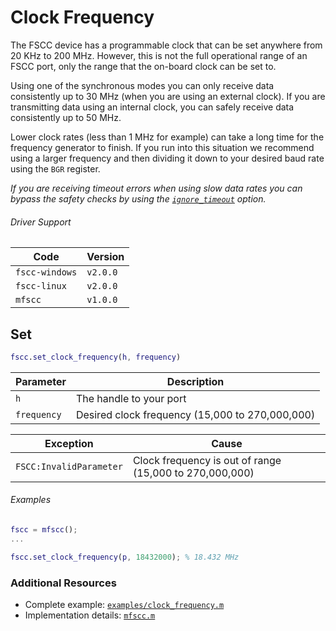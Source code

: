 # Clock Frequency

The FSCC device has a programmable clock that can be set anywhere from 20 KHz to 200 MHz. However, this is not the full operational range of an FSCC port, only the range that the on-board clock can be set to.

Using one of the synchronous modes you can only receive data consistently up to 30 MHz (when you are using an external clock). If you are transmitting data using an internal clock, you can safely receive data consistently up to 50 MHz.

Lower clock rates (less than 1 MHz for example) can take a long time for the frequency generator to finish. If you run into this situation we recommend using a larger frequency and then dividing it down to your desired baud rate using the `BGR` register.

_If you are receiving timeout errors when using slow data rates you can bypass the safety checks by using the [`ignore_timeout`](https://github.com/commtech/mfscc/blob/master/docs/ignore-timeout.md)
option._

###### Driver Support
| Code | Version |
| ---- | ------- |
| `fscc-windows` | `v2.0.0` |
| `fscc-linux` | `v2.0.0` |
| `mfscc` | `v1.0.0` |

## Set
```MATLAB
fscc.set_clock_frequency(h, frequency)
```

| Parameter | Description |
| --------- | ----------- |
| `h` | The handle to your port |
| `frequency` | Desired clock frequency (15,000 to 270,000,000) |

| Exception | Cause |
| --------- | ----- |
| `FSCC:InvalidParameter` | Clock frequency is out of range (15,000 to 270,000,000) |

###### Examples
```MATLAB
fscc = mfscc();
...

fscc.set_clock_frequency(p, 18432000); % 18.432 MHz
```


### Additional Resources
- Complete example: [`examples/clock_frequency.m`](../examples/clock_frequency.m)
- Implementation details: [`mfscc.m`](../mfscc.m)
